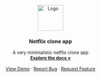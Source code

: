 <!-- PROJECT LOGO -->
<br />
<div align="center">
  <a href="https://github.com/github_username/repo_name">
    <img src="images/logo.png" alt="Logo" width="80" height="80">
  </a>

<h3 align="center">Netflix clone app</h3>

  <p align="center">
    A very minimalistic netflix clone app
    <br />
    <a href="https://github.com/p-hronesis/netflix-clone"><strong>Explore the docs »</strong></a>
    <br />
    <br />
    <a href="https://netflix-clone-1cul.vercel.app/">View Demo</a>
    ·
    <a href="https://github.com/p-hronesis/netflix-clone/issues/new?labels=bug&template=bug-report---.md">Report Bug</a>
    ·
    <a href="https://github.com/p-hronesis/netflix-clone/issues/new?labels=enhancement&template=feature-request---.md">Request Feature</a>
  </p>
</div>
